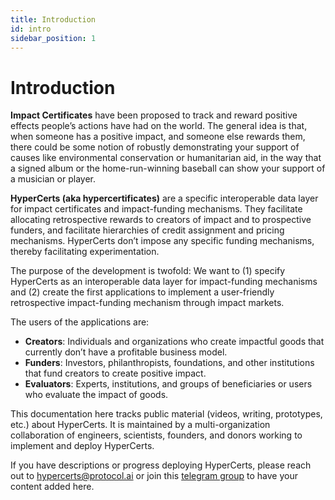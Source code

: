 ```yaml
---
title: Introduction
id: intro
sidebar_position: 1
---
```


# Introduction

**Impact Certificates** have been proposed to track and reward positive effects people’s actions have had on the world. The general idea is that, when someone has a positive impact, and someone else rewards them, there could be some notion of robustly demonstrating your support of causes like environmental conservation or humanitarian aid, in the way that a signed album or the home-run-winning baseball can show your support of a musician or player.  

**HyperCerts (aka hypercertificates)** are a specific interoperable data layer for impact certificates and impact-funding mechanisms. They facilitate allocating retrospective rewards to creators of impact and to prospective funders, and facilitate hierarchies of credit assignment and pricing mechanisms. HyperCerts don’t impose any specific funding mechanisms, thereby facilitating experimentation.

The purpose of the development is twofold: We want to (1) specify HyperCerts as an interoperable data layer for impact-funding mechanisms and (2) create the first applications to implement a user-friendly retrospective impact-funding mechanism through impact markets.

The users of the applications are:
* **Creators**: Individuals and organizations who create impactful goods that currently don’t have a profitable business model.
* **Funders**: Investors, philanthropists, foundations, and other institutions that fund creators to create positive impact.
* **Evaluators**: Experts, institutions, and groups of beneficiaries or users who evaluate the impact of goods.

This documentation here tracks public material (videos, writing, prototypes, etc.) about HyperCerts. It is maintained by a multi-organization collaboration of engineers, scientists, founders, and donors working to implement and deploy HyperCerts.

If you have descriptions or progress deploying HyperCerts, please reach out to [hypercerts@protocol.ai](mailto:hypercerts@protocol.ai) or join this [telegram group](https://t.me/+YF9AYb6zCv1mNDJi) to have your content added here.
